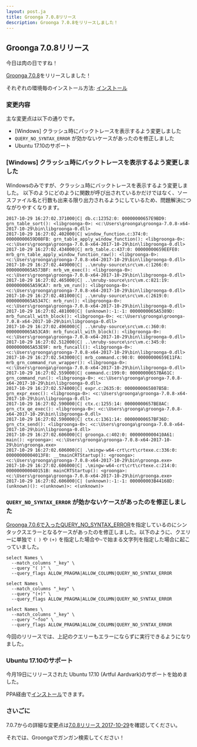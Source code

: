 ```yaml
---
layout: post.ja
title: Groonga 7.0.8リリース
description: Groonga 7.0.8をリリースしました！
---
```


## Groonga 7.0.8リリース

今日は肉の日ですね！

[Groonga 7.0.8](/ja/docs/news.html#release-7.0.8)をリリースしました！

それぞれの環境毎のインストール方法: [インストール](/ja/docs/install.html)

### 変更内容

主な変更点は以下の通りです。

  * [Windows] クラッシュ時にバックトレースを表示するよう変更しました
  * `QUERY_NO_SYNTAX_ERROR` が効かないケースがあったのを修正しました
  * Ubuntu 17.10のサポート

### [Windows] クラッシュ時にバックトレースを表示するよう変更しました

Windowsのみですが、クラッシュ時にバックトレースを表示するよう変更しました。
以下のようにどのように関数が呼び出されているかだけではなく、ソースファイル名と行数も出来る限り出力されるようにしているため、問題解決につながりやすくなります。

```text
2017-10-29 16:27:02.371000|C| db.c:12352:0: 00000000657E9BD9: grn_table_sort(): <libgroonga-0>: <c:\Users\groonga\groonga-7.0.8-x64-2017-10-29\bin\libgroonga-0.dll>
2017-10-29 16:27:02.402000|C| window_function.c:374:0: 00000000659D08FB: grn_table_apply_window_function(): <libgroonga-0>: <c:\Users\groonga\groonga-7.0.8-x64-2017-10-29\bin\libgroonga-0.dll>
2017-10-29 16:27:02.434000|C| mrb_table.c:437:0: 00000000659EEFE0: mrb_grn_table_apply_window_function_raw(): <libgroonga-0>: <c:\Users\groonga\groonga-7.0.8-x64-2017-10-29\bin\libgroonga-0.dll>
2017-10-29 16:27:02.449000|C| ..\mruby-source\src\vm.c:1266:0: 0000000065A573BF: mrb_vm_exec(): <libgroonga-0>: <c:\Users\groonga\groonga-7.0.8-x64-2017-10-29\bin\libgroonga-0.dll>
2017-10-29 16:27:02.465000|C| ..\mruby-source\src\vm.c:821:19: 0000000065A59CA7: mrb_vm_run(): <libgroonga-0>: <c:\Users\groonga\groonga-7.0.8-x64-2017-10-29\bin\libgroonga-0.dll>
2017-10-29 16:27:02.481000|C| ..\mruby-source\src\vm.c:2619:0: 0000000065A5347C: mrb_run(): <libgroonga-0>: <c:\Users\groonga\groonga-7.0.8-x64-2017-10-29\bin\libgroonga-0.dll>
2017-10-29 16:27:02.481000|C| (unknown):-1:-1: 0000000065A5389D: mrb_funcall_with_block(): <libgroonga-0>: <c:\Users\groonga\groonga-7.0.8-x64-2017-10-29\bin\libgroonga-0.dll>
2017-10-29 16:27:02.496000|C| ..\mruby-source\src\vm.c:360:0: 0000000065A53CA9: mrb_funcall_with_block(): <libgroonga-0>: <c:\Users\groonga\groonga-7.0.8-x64-2017-10-29\bin\libgroonga-0.dll>
2017-10-29 16:27:02.512000|C| ..\mruby-source\src\vm.c:345:0: 0000000065A53E9F: mrb_funcall(): <libgroonga-0>: <c:\Users\groonga\groonga-7.0.8-x64-2017-10-29\bin\libgroonga-0.dll>
2017-10-29 16:27:02.543000|C| mrb_command.c:90:0: 00000000659E11FA: mrb_grn_command_run_wrapper(): <libgroonga-0>: <c:\Users\groonga\groonga-7.0.8-x64-2017-10-29\bin\libgroonga-0.dll>
2017-10-29 16:27:02.559000|C| command.c:199:0: 00000000657BA61C: grn_command_run(): <libgroonga-0>: <c:\Users\groonga\groonga-7.0.8-x64-2017-10-29\bin\libgroonga-0.dll>
2017-10-29 16:27:02.574000|C| expr.c:2635:0: 0000000065807B5B: grn_expr_exec(): <libgroonga-0>: <c:\Users\groonga\groonga-7.0.8-x64-2017-10-29\bin\libgroonga-0.dll>
2017-10-29 16:27:02.590000|C| ctx.c:1255:14: 00000000657BE8AC: grn_ctx_qe_exec(): <libgroonga-0>: <c:\Users\groonga\groonga-7.0.8-x64-2017-10-29\bin\libgroonga-0.dll>
2017-10-29 16:27:02.590000|C| ctx.c:1361:14: 00000000657BF36D: grn_ctx_send(): <libgroonga-0>: <c:\Users\groonga\groonga-7.0.8-x64-2017-10-29\bin\libgroonga-0.dll>
2017-10-29 16:27:02.606000|C| groonga.c:402:0: 0000000000410A61: main(): <groonga>: <c:\Users\groonga\groonga-7.0.8-x64-2017-10-29\bin\groonga.exe>
2017-10-29 16:27:02.606000|C| .\mingw-w64-crt\crt\crtexe.c:336:0: 00000000004013F8: __tmainCRTStartup(): <groonga>: <c:\Users\groonga\groonga-7.0.8-x64-2017-10-29\bin\groonga.exe>
2017-10-29 16:27:02.606000|C| .\mingw-w64-crt\crt\crtexe.c:214:0: 000000000040151B: mainCRTStartup(): <groonga>: <c:\Users\groonga\groonga-7.0.8-x64-2017-10-29\bin\groonga.exe>
2017-10-29 16:27:02.606000|C| (unknown):-1:-1: 000000003B44168D: (unknown)(): <(unknown)>: <(unknown)>
```

### `QUERY_NO_SYNTAX_ERROR` が効かないケースがあったのを修正しました

[Groonga 7.0.6で入ったQUERY_NO_SYNTAX_ERROR](http://groonga.org/ja/blog/2017/08/29/groonga-7.0.6.html#クエリーをパースする際にフォールバックする機能をサポートしました)を指定しているのにシンタックスエラーとなるケースがあったのを修正しました。以下のように、クエリーに単独で `( )` や `(+)` を指定した場合や`~`で始まる文字列を指定した場合に起こっていました。

    select Names \
      --match_columns "_key" \
      --query "( )" \
      --query_flags ALLOW_PRAGMA|ALLOW_COLUMN|QUERY_NO_SYNTAX_ERROR

    select Names \
      --match_columns "_key" \
      --query "(+)" \
      --query_flags ALLOW_PRAGMA|ALLOW_COLUMN|QUERY_NO_SYNTAX_ERROR

    select Names \
      --match_columns "_key" \
      --query "~foo" \
      --query_flags ALLOW_PRAGMA|ALLOW_COLUMN|QUERY_NO_SYNTAX_ERROR

今回のリリースでは、上記のクエリーもエラーにならずに実行できるようになりました。

### Ubuntu 17.10のサポート

今月19日にリリースされた Ubuntu 17.10 (Artful Aardvark)のサポートを始めました。

PPA経由で[インストール](/ja/docs/install/ubuntu.html)できます。

### さいごに

7.0.7からの詳細な変更点は[7.0.8リリース 2017-10-29](/ja/docs/news.html#release-7.0.8)を確認してください。

それでは、Groongaでガンガン検索してください！
